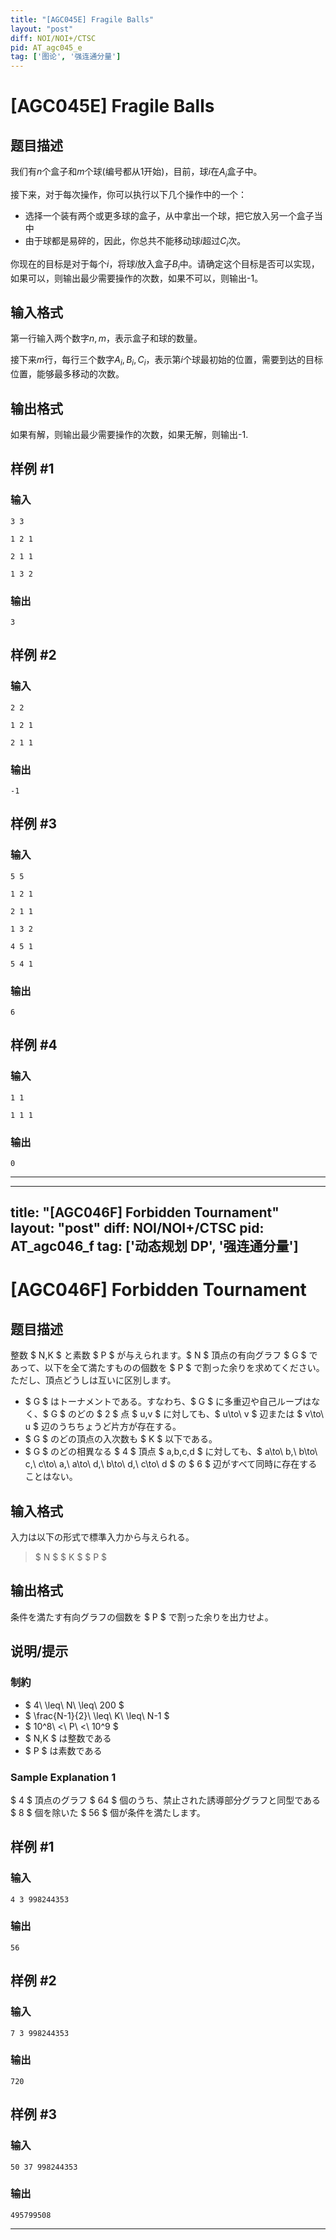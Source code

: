 ```yaml
---
title: "[AGC045E] Fragile Balls"
layout: "post"
diff: NOI/NOI+/CTSC
pid: AT_agc045_e
tag: ['图论', '强连通分量']
---
```


# [AGC045E] Fragile Balls

## 题目描述

我们有$n$个盒子和$m$个球(编号都从$1$开始)，目前，球$i$在$A_i$盒子中。

接下来，对于每次操作，你可以执行以下几个操作中的一个：

- 选择一个装有两个或更多球的盒子，从中拿出一个球，把它放入另一个盒子当中
- 由于球都是易碎的，因此，你总共不能移动球$i$超过$C_i$次。

你现在的目标是对于每个$i$，将球$i$放入盒子$B_i$中。请确定这个目标是否可以实现，如果可以，则输出最少需要操作的次数，如果不可以，则输出-1。

## 输入格式

第一行输入两个数字$n,m$，表示盒子和球的数量。

接下来$m$行，每行三个数字$A_i,B_i,C_i$，表示第$i$个球最初始的位置，需要到达的目标位置，能够最多移动的次数。

## 输出格式

如果有解，则输出最少需要操作的次数，如果无解，则输出-1.

## 样例 #1

### 输入

```
3 3

1 2 1

2 1 1

1 3 2
```

### 输出

```
3
```

## 样例 #2

### 输入

```
2 2

1 2 1

2 1 1
```

### 输出

```
-1
```

## 样例 #3

### 输入

```
5 5

1 2 1

2 1 1

1 3 2

4 5 1

5 4 1
```

### 输出

```
6
```

## 样例 #4

### 输入

```
1 1

1 1 1
```

### 输出

```
0
```



---

---
title: "[AGC046F] Forbidden Tournament"
layout: "post"
diff: NOI/NOI+/CTSC
pid: AT_agc046_f
tag: ['动态规划 DP', '强连通分量']
---

# [AGC046F] Forbidden Tournament

## 题目描述

[problemUrl]: https://atcoder.jp/contests/agc046/tasks/agc046_f

整数 $ N,K $ と素数 $ P $ が与えられます。$ N $ 頂点の有向グラフ $ G $ であって、以下を全て満たすものの個数を $ P $ で割った余りを求めてください。ただし、頂点どうしは互いに区別します。

- $ G $ はトーナメントである。すなわち、$ G $ に多重辺や自己ループはなく、$ G $ のどの $ 2 $ 点 $ u,v $ に対しても、$ u\to\ v $ 辺または $ v\to\ u $ 辺のうちちょうど片方が存在する。
- $ G $ のどの頂点の入次数も $ K $ 以下である。
- $ G $ のどの相異なる $ 4 $ 頂点 $ a,b,c,d $ に対しても、$ a\to\ b,\ b\to\ c,\ c\to\ a,\ a\to\ d,\ b\to\ d,\ c\to\ d $ の $ 6 $ 辺がすべて同時に存在することはない。

## 输入格式

入力は以下の形式で標準入力から与えられる。

> $ N $ $ K $ $ P $

## 输出格式

条件を満たす有向グラフの個数を $ P $ で割った余りを出力せよ。

## 说明/提示

### 制約

- $ 4\ \leq\ N\ \leq\ 200 $
- $ \frac{N-1}{2}\ \leq\ K\ \leq\ N-1 $
- $ 10^8\ <\ P\ <\ 10^9 $
- $ N,K $ は整数である
- $ P $ は素数である

### Sample Explanation 1

$ 4 $ 頂点のグラフ $ 64 $ 個のうち、禁止された誘導部分グラフと同型である $ 8 $ 個を除いた $ 56 $ 個が条件を満たします。

## 样例 #1

### 输入

```
4 3 998244353
```

### 输出

```
56
```

## 样例 #2

### 输入

```
7 3 998244353
```

### 输出

```
720
```

## 样例 #3

### 输入

```
50 37 998244353
```

### 输出

```
495799508
```



---

